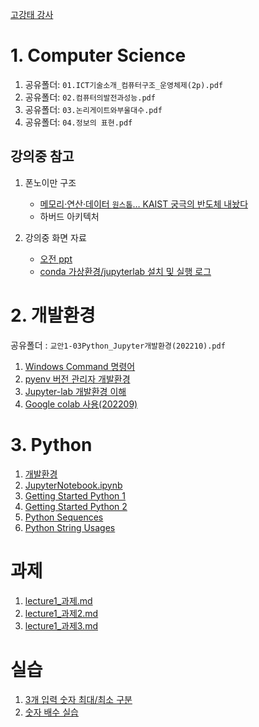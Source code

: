 [고강태 강사](https://gist.github.com/qkboo/c3023b93f858f86809994e5656017e6c)

# 1. Computer Science

  1. 공유폴더: `01.ICT기술소개_컴퓨터구조_운영체제(2p).pdf`
  1. 공유폴더: `02.컴퓨터의발전과성능.pdf`
  2. 공유폴더: `03.논리게이트와부울대수.pdf`
  3. 공유폴더: `04.정보의 표현.pdf`

## 강의중 참고

1. 폰노이만 구조
   - [메모리·연산·데이터 `원스톱`… KAIST 궁극의 반도체 내놨다](http://www.dt.co.kr/contents.html?article_no=2023031402109931731004)
   - 하버드 아키텍처

1. 강의중 화면 자료
   - [오전 ppt](로그20230315오전.pdf)
   - [conda 가상환경/jupyterlab 설치 및 실행 로그](lecture1_cmd.md)


# 2. 개발환경

공유폴더 : `교안1-03Python_Jupyter개발환경(202210).pdf`

  1. [Windows Command 명령어](https://gist.github.com/qkboo/936f542a596c896534b642172bc0c583)
  1. [pyenv 버전 관리자 개발환경](https://gist.github.com/qkboo/f4017234490e1f3fb7326c3b5dfebf40)
  1. [Jupyter-lab 개발환경 이해](https://gist.github.com/qkboo/8f10b26dba2155e4eca5d50de37db0ec)
  1. [Google colab 사용(202209)](https://gist.github.com/qkboo/61ed5bb4bac2b24535a3fb5b220d33ff)


# 3. Python

  1. [개발환경](notebooks/1-00개발환경.ipynb)
  1. [JupyterNotebook.ipynb](notebooks/1-01JupyterNotebook.ipynb)
  3. [Getting Started Python 1](notebooks/1-03Basic1_0.ipynb)
  4. [Getting Started Python 2](notebooks/1-03Basic2.ipynb)
  5. [Python Sequences](notebooks/1-04Sequence_0.ipynb)
  6. [Python String Usages](notebooks/1-05Strings-Usages.ipynb)


# 과제

  1. [lecture1_과제.md](lecture1_과제.md)
  2. [lecture1_과제2.md](lecture1_과제2.md)
  3. [lecture1_과제3.md](lecture1_과제3.md)


# 실습
  1. [3개 입력 숫자 최대/최소 구분](day4_실습_최대최소.png)
  1. [숫자 배수 실습](day4_실습_2.png)
